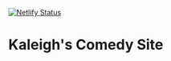 [![Netlify Status](https://api.netlify.com/api/v1/badges/21196bd4-1b13-4457-9c35-cccac9c5eb69/deploy-status)](https://app.netlify.com/sites/kaleigh-comedy/deploys/)

# Kaleigh's Comedy Site
